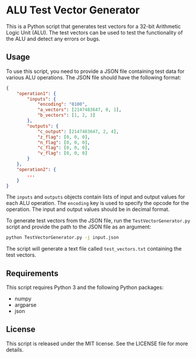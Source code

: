 # ALU Test Vector Generator

This is a Python script that generates test vectors for a 32-bit Arithmetic Logic Unit (ALU). The test vectors can be used to test the functionality of the ALU and detect any errors or bugs.

## Usage

To use this script, you need to provide a JSON file containing test data for various ALU operations. The JSON file should have the following format:

```json
{
    "operation1": {
        "inputs": {
            "encoding": "0100",
            "a_vectors": [2147483647, 0, 1],
            "b_vectors": [1, 2, 3]
        },
        "outputs": {
            "c_output": [2147483647, 2, 4],
            "z_flag": [0, 0, 0],
            "n_flag": [0, 0, 0],
            "c_flag": [0, 0, 0],
            "v_flag": [0, 0, 0]
        }
    },
    "operation2": {
        ...
    }
}
```

The `inputs` and `outputs` objects contain lists of input and output values for each ALU operation. The `encoding` key is used to specify the opcode for the operation. The input and output values should be in decimal format.

To generate test vectors from the JSON file, run the `TestVectorGenerator.py` script and provide the path to the JSON file as an argument:

```bash
python TestVectorGenerator.py -j input.json
```

The script will generate a text file called `test_vectors.txt` containing the test vectors.

## Requirements
This script requires Python 3 and the following Python packages:
- numpy
- argparse
- json

## License
This script is released under the MIT license. See the LICENSE file for more details.